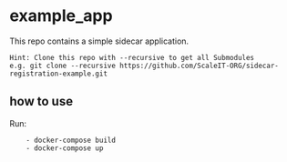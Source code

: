 # example_app

This repo contains a simple sidecar application.

	Hint: Clone this repo with --recursive to get all Submodules 
	e.g. git clone --recursive https://github.com/ScaleIT-ORG/sidecar-registration-example.git

## how to use 

Run:

		- docker-compose build
		- docker-compose up
